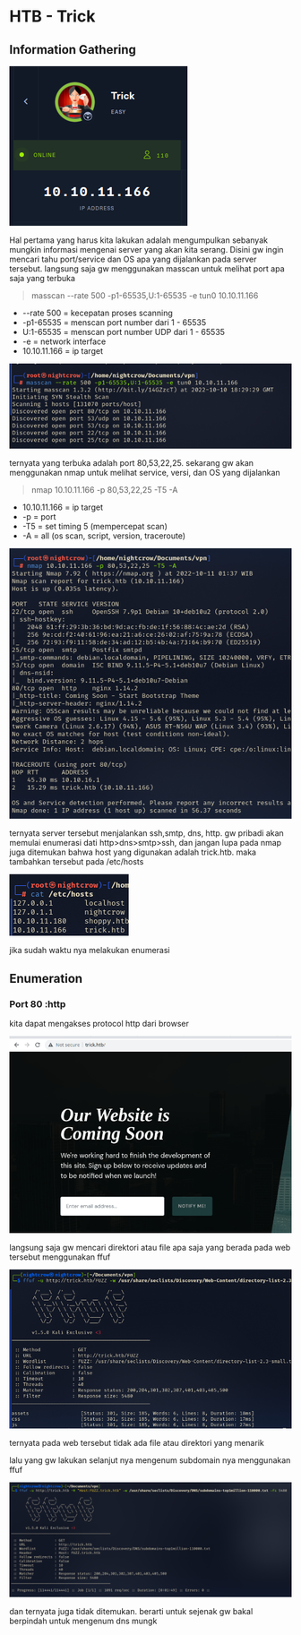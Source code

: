 # HTB - Trick
## Information Gathering

![](ipHtb.png)

Hal pertama yang harus kita lakukan adalah mengumpulkan sebanyak mungkin informasi  mengenai server yang akan kita serang. Disini gw ingin mencari tahu port/service dan OS apa yang dijalankan pada server tersebut.
langsung saja gw menggunakan masscan untuk melihat port apa saja yang terbuka

>masscan --rate 500 -p1-65535,U:1-65535 -e tun0 10.10.11.166

* --rate 500   = kecepatan proses scanning
* -p1-65535    = menscan port number dari 1 - 65535
* U:1-65535    = menscan port number UDP dari 1 - 65535
* -e           = network interface
* 10.10.11.166 = ip target

![](masscan.png)

ternyata yang terbuka adalah port 80,53,22,25. sekarang gw akan menggunakan nmap untuk melihat service, versi, dan OS yang dijalankan

>nmap 10.10.11.166 -p 80,53,22,25 -T5 -A

* 10.10.11.166 = ip target
* -p           = port
* -T5          = set timing 5 (mempercepat scan)
* -A           = all (os scan, script, version, traceroute) 

![](nmap.png)

ternyata server tersebut menjalankan ssh,smtp, dns, http. gw pribadi akan memulai enumerasi dati http>dns>smtp>ssh, dan jangan lupa pada nmap juga ditemukan bahwa host yang digunakan adalah trick.htb. maka tambahkan tersebut pada /etc/hosts

![](etchosts1.png)

jika sudah waktu nya melakukan enumerasi

## Enumeration

### Port 80 :http

kita dapat mengakses protocol http dari browser

![](web1.png)

langsung saja gw mencari direktori atau file apa saja yang berada pada web tersebut menggunakan ffuf

![](ffuf1.png)

ternyata pada web tersebut tidak ada file atau direktori yang menarik

lalu yang gw lakukan selanjut nya  mengenum subdomain nya menggunakan ffuf

![](ffufsubdo1.png)

dan ternyata juga tidak ditemukan. berarti untuk sejenak gw bakal berpindah untuk mengenum dns mungk